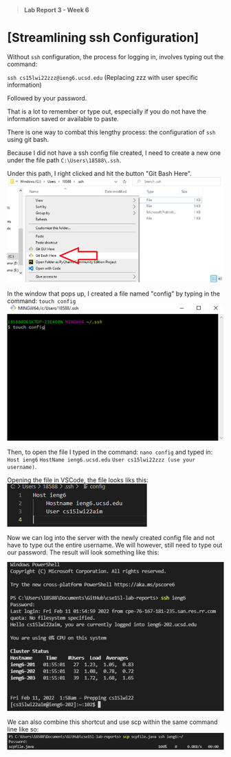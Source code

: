 > **Lab Report 3 - Week 6**

# [Streamlining ssh Configuration]

Without `ssh` configuration, the process for logging in, involves typing out the command:

`ssh cs15lwi22zzz@ieng6.ucsd.edu` 
(Replacing zzz with user specific information)

Followed by your password.

That is a lot to remember or type out, especially if you do not have the information saved or available to paste.

There is one way to combat this lengthy process: the configuration of `ssh` using git bash.

Because I did not have a ssh config file created, I need to create a new one under the file path `C:\Users\18588\.ssh`.

Under this path, I right clicked and hit the button "Git Bash Here".
![Image](gitbash.png)

In the window that pops up, I created a file named "config" by typing in the command:
`touch config`
![Image](touchconfig.png)

Then, to open the file I typed in the command:
`nano config`
and typed in:
`Host ieng6`
    `HostName ieng6.ucsd.edu`
    `User cs15lwi22zzz (use your username)`.

Opening the file in VSCode, the file looks liks this:
![Image](vsconfig.png)

Now we can log into the server with the newly created config file and not have to type out the entire username. We will however, still need to type out our password. The result will look something like this:

![Image](sshieng6.png)

We can also combine this shortcut and use scp within the same command line like so:
![Image](scppic.png)